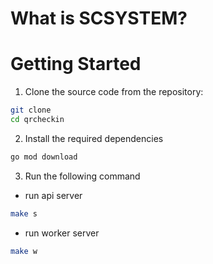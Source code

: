 # What is SCSYSTEM?

# Getting Started

1. Clone the source code from the repository:

```bash
git clone
cd qrcheckin
```

2. Install the required dependencies

```bash
go mod download
```

3. Run the following command

- run api server

```bash
make s
```

- run worker server

```bash
make w
```
